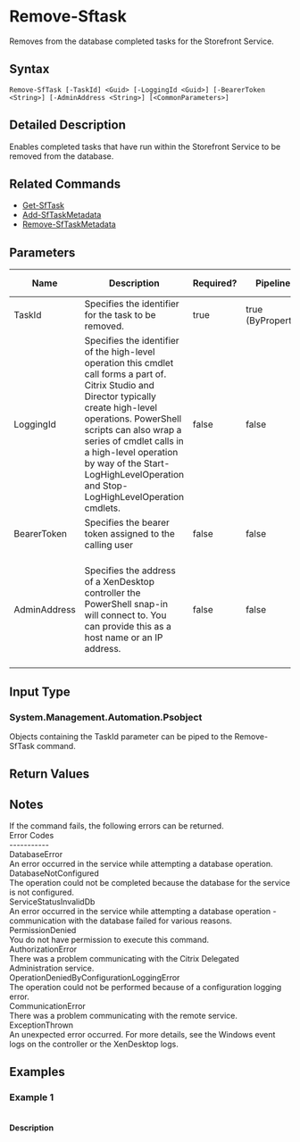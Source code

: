 ﻿
# Remove-Sftask
Removes from the database completed tasks for the Storefront Service.
## Syntax
```
Remove-SfTask [-TaskId] <Guid> [-LoggingId <Guid>] [-BearerToken <String>] [-AdminAddress <String>] [<CommonParameters>]
```
## Detailed Description
Enables completed tasks that have run within the Storefront Service to be removed from the database.


## Related Commands

* [Get-SfTask](../Get-SfTask/)
* [Add-SfTaskMetadata](../Add-SfTaskMetadata/)
* [Remove-SfTaskMetadata](../Remove-SfTaskMetadata/)
## Parameters
| Name   | Description | Required? | Pipeline Input | Default Value |
| --- | --- | --- | --- | --- |
| TaskId | Specifies the identifier for the task to be removed. | true | true (ByPropertyName) |  |
| LoggingId | Specifies the identifier of the high-level operation this cmdlet call forms a part of. Citrix Studio and Director typically create high-level operations. PowerShell scripts can also wrap a series of cmdlet calls in a high-level operation by way of the Start-LogHighLevelOperation and Stop-LogHighLevelOperation cmdlets. | false | false |  |
| BearerToken | Specifies the bearer token assigned to the calling user | false | false |  |
| AdminAddress | Specifies the address of a XenDesktop controller the PowerShell snap-in will connect to. You can provide this as a host name or an IP address. | false | false | Localhost. Once a value is provided by any cmdlet, this value becomes the default. |

## Input Type

### System.Management.Automation.Psobject
Objects containing the TaskId parameter can be piped to the Remove-SfTask command.
## Return Values

### 

## Notes
If the command fails, the following errors can be returned.<br>    Error Codes<br>    -----------<br>    DatabaseError<br>        An error occurred in the service while attempting a database operation.<br>    DatabaseNotConfigured<br>        The operation could not be completed because the database for the service is not configured.<br>    ServiceStatusInvalidDb<br>        An error occurred in the service while attempting a database operation - communication with the database failed for various reasons.<br>    PermissionDenied<br>        You do not have permission to execute this command.<br>    AuthorizationError<br>        There was a problem communicating with the Citrix Delegated Administration service.<br>    OperationDeniedByConfigurationLoggingError<br>        The operation could not be performed because of a configuration logging error.<br>    CommunicationError<br>        There was a problem communicating with the remote service.<br>    ExceptionThrown<br>        An unexpected error occurred.  For more details, see the Windows event logs on the controller or the XenDesktop logs.
## Examples

### Example 1
```

```
#### Description

